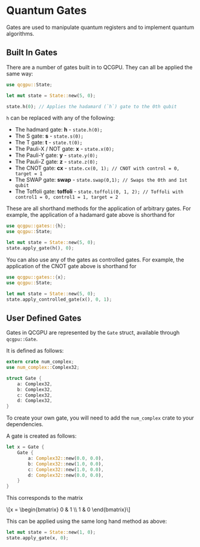# Quantum Gates

Gates are used to manipulate quantum registers and to implement quantum algorithms.

## Built In Gates

There are a number of gates built in to QCGPU. They can all be applied the same way:

```rust
use qcgpu::State;

let mut state = State::new(5, 0);

state.h(0); // Applies the hadamard (`h`) gate to the 0th qubit
```

`h` can be replaced with any of the following:

* The hadmard gate: **h** - `state.h(0);`
* The S gate: **s** - `state.s(0);`
* The T gate: **t** - `state.t(0);`
* The Pauli-X / NOT gate: **x** - `state.x(0);`
* The Pauli-Y gate: **y** - `state.y(0);`
* The Pauli-Z gate: **z** - `state.z(0);`
* The CNOT gate: **cx** - `state.cx(0, 1); // CNOT with control = 0, target = 1`
* The SWAP gate: **swap** - `state.swap(0,1); // Swaps the 0th and 1st qubit`
* The Toffoli gate: **toffoli** - `state.toffoli(0, 1, 2); // Toffoli with control1 = 0, control1 = 1, target = 2`

These are all shorthand methods for the application of arbitrary gates. For example, the application of a hadamard gate above is shorthand for 

```rust
use qcgpu::gates::{h};
use qcgpu::State;

let mut state = State::new(5, 0);
state.apply_gate(h(), 0);
```

You can also use any of the gates as controlled gates. For example, the application of the CNOT gate above is shorthand for

```rust
use qcgpu::gates::{x};
use qcgpu::State;

let mut state = State::new(5, 0);
state.apply_controlled_gate(x(), 0, 1);
```

## User Defined Gates

Gates in QCGPU are represented by the `Gate` struct, available through `qcgpu::Gate`.

It is defined as follows:

```rust
extern crate num_complex;
use num_complex::Complex32;

struct Gate {
    a: Complex32,
    b: Complex32,
    c: Complex32,
    d: Complex32,
}
```

To create your own gate, you will need to add the `num_complex` crate to your dependencies.

A gate is created as follows:

```rust
let x = Gate {
    Gate {
        a: Complex32::new(0.0, 0.0),
        b: Complex32::new(1.0, 0.0),
        c: Complex32::new(1.0, 0.0),
        d: Complex32::new(0.0, 0.0),
    }
}
```

This corresponds to the matrix

\\[x = \begin{bmatrix} 0 & 1 \\\ 1 & 0 \end{bmatrix}\\]

This can be applied using the same long hand method as above:

```rust
let mut state = State::new(1, 0);
state.apply_gate(x, 0);
```

